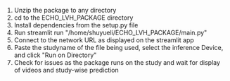 1. Unzip the package to any directory
2. cd to the ECHO_LVH_PACKAGE directory
3. Install dependencies from the setup.py file
4. Run streamlit run "/home/shuyueli/ECHO_LVH_PACKAGE/main.py"
5. Connect to the network URL as displayed on the streamlit app
6. Paste the studyname of the file being used, select the inference Device, and click "Run on Directory" 
7. Check for issues as the package runs on the study and wait for display of videos and study-wise prediction